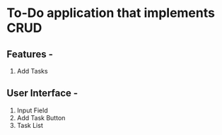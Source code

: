 # To-Do application that implements CRUD

## Features -

1. Add Tasks

## User Interface -

1. Input Field
2. Add Task Button
3. Task List
